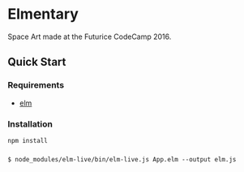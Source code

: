 # Elmentary

Space Art made at the Futurice CodeCamp 2016.

## Quick Start

### Requirements

* [elm](http://elm-lang.org/)

### Installation
```
npm install
```

###
```
$ node_modules/elm-live/bin/elm-live.js App.elm --output elm.js
```
